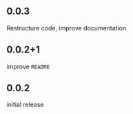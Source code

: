 ## 0.0.3

Restructure code, improve documentation

## 0.0.2+1

improve `README`

## 0.0.2

initial release

